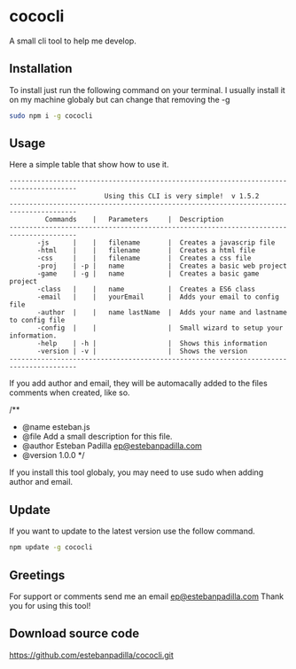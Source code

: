 # cococli
A small cli tool to help me develop.


## Installation
To install just run the following command on your terminal. I usually install it on my machine globaly but can change that removing the -g
```bash
sudo npm i -g cococli 
```

## Usage
Here a simple table that show how to use it.
```
---------------------------------------------------------------------------------------
	                	Using this CLI is very simple!  v 1.5.2                        
---------------------------------------------------------------------------------------
	     Commands    |   Parameters     |  Description                                 
---------------------------------------------------------------------------------------
	   -js      |  	 |   filename       |  Creates a javascrip file                    
	   -html    |  	 |   filename       |  Creates a html file                         
	   -css     |	 |   filename       |  Creates a css file                          
	   -proj    | -p |   name           |  Creates a basic web project                 
	   -game    | -g |   name           |  Creates a basic game project                
	   -class   |  	 |   name           |  Creates a ES6 class                         
	   -email   |  	 |   yourEmail      |  Adds your email to config file              
	   -author  |    |   name lastName  |  Adds your name and lastname to config file  
	   -config  |    |   			    |  Small wizard to setup your information.
	   -help    | -h |                  |  Shows this information                      
	   -version | -v |                  |  Shows the version		                   
---------------------------------------------------------------------------------------
```
If you add author and email, they will be automacally added to the files comments when created, like so.

/**
* @name esteban.js
* @file Add a small description for this file.
* @author Esteban Padilla <ep@estebanpadilla.com>
* @version 1.0.0
*/

If you install this tool globaly, you may need to use sudo when adding author and email. 

## Update
If you want to update to the latest version use the follow command.
```bash
npm update -g cococli
```

## Greetings
For support or comments send me an email
ep@estebanpadilla.com
Thank you for using this tool!

## Download source code 
https://github.com/estebanpadilla/cococli.git
